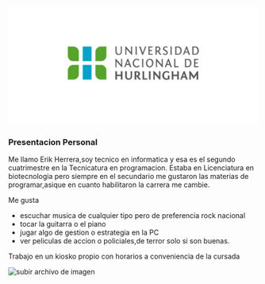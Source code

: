 ![Logo UNAHUR](./assets/UNAHUR.png)

### Presentacion Personal

Me llamo Erik Herrera,soy tecnico en informatica y esa es el segundo cuatrimestre en la Tecnicatura en programacion.
Estaba en Licenciatura en biotecnologia pero siempre en el secundario me gustaron las materias de programar,asique en cuanto habilitaron la carrera me cambie.

Me gusta
+ escuchar musica de cualquier tipo pero de preferencia rock nacional
+ tocar la guitarra o el piano
+ jugar algo de gestion o estrategia en la PC
+ ver peliculas de accion o policiales,de terror solo si son buenas.

Trabajo en un kiosko propio con horarios a conveniencia de la cursada

![subir archivo de imagen](imagen.jpg)
